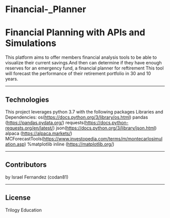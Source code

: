 # Financial-_Planner

# Financial Planning with APIs and Simulations


This platform aims to offer members financial analysis tools to be able to visualize their current savings.And then can determine if they have enough reserves for an emergency fund, a financial planner for reftirement This tool will forecast the performance of their retirement portfolio in 30 and 10 years.

---

## Technologies

This project leverages python 3.7 with the following packages Libraries and Dependencies:
os(https://docs.python.org/3/library/os.html) 
pandas (https://pandas.pydata.org/) 
requests(https://docs.python-requests.org/en/latest/) 
json(https://docs.python.org/3/library/json.html) 
alpaca (https://alpaca.markets/) 
MCForecastTools(https://www.investopedia.com/terms/m/montecarlosimulation.asp) 
%matplotlib inline (https://matplotlib.org/) 

---

## Contributors

by Israel Fernandez (codan81)

---

## License

Trilogy Education

